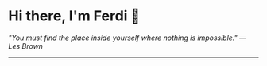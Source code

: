 <h1>Hi there, I'm Ferdi 👋</h1>

<p><em>
  "You must find the place inside yourself where nothing is impossible." — Les Brown
</em></p>

---
